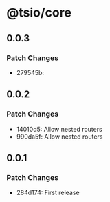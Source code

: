 # @tsio/core

## 0.0.3

### Patch Changes

- 279545b:

## 0.0.2

### Patch Changes

- 14010d5: Allow nested routers
- 990da5f: Allow nested routers

## 0.0.1

### Patch Changes

- 284d174: First release
